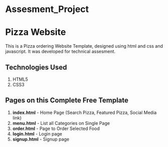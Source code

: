 # Assesment_Project
# Pizza Website
This is a Pizza ordering Website Template, designed using html and css and javascript. It was developed for technical assesment.


## Technologies Used
1. HTML5
2. CSS3


## Pages on this Complete Free Template
1. **index.html** - Home Page (Search Pizza, Featured Pizza, Social Media link)
2. **menu.html** - List all Categories on Single Page
3. **order.html** - Page to Order Selected Food
4. **login.html** - Login page
5. **signup.html** - Signup page
